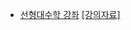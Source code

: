   - [선형대수학 강좌](https://www.youtube.com/playlist?list=PLSN_PltQeOyjDGSghAf92VhdMBeaLZWR3) [[강의자료]](http://www.kocw.net/home/search/kemView.do?kemId=977757)
